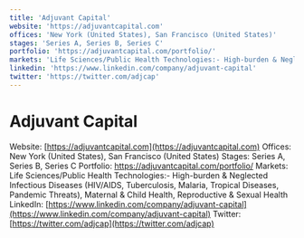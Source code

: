 ```yaml
---
title: 'Adjuvant Capital'
website: 'https://adjuvantcapital.com'
offices: 'New York (United States), San Francisco (United States)'
stages: 'Series A, Series B, Series C'
portfolio: 'https://adjuvantcapital.com/portfolio/'
markets: 'Life Sciences/Public Health Technologies:- High-burden & Neglected Infectious Diseases (HIV/AIDS, Tuberculosis, Malaria, Tropical Diseases, Pandemic Threats), Maternal & Child Health, Reproductive & Sexual Health'
linkedin: 'https://www.linkedin.com/company/adjuvant-capital'
twitter: 'https://twitter.com/adjcap'
---
```


# Adjuvant Capital
Website: [https://adjuvantcapital.com](https://adjuvantcapital.com)
Offices: New York (United States), San Francisco (United States)
Stages: Series A, Series B, Series C
Portfolio: https://adjuvantcapital.com/portfolio/
Markets: Life Sciences/Public Health Technologies:- High-burden & Neglected Infectious Diseases (HIV/AIDS, Tuberculosis, Malaria, Tropical Diseases, Pandemic Threats), Maternal & Child Health, Reproductive & Sexual Health
LinkedIn: [https://www.linkedin.com/company/adjuvant-capital](https://www.linkedin.com/company/adjuvant-capital)
Twitter: [https://twitter.com/adjcap](https://twitter.com/adjcap)
